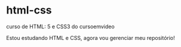 # html-css
 curso de HTML: 5 e CSS3 do cursoemvideo

 Estou estudando HTML e CSS, agora vou gerenciar meu repositório!
